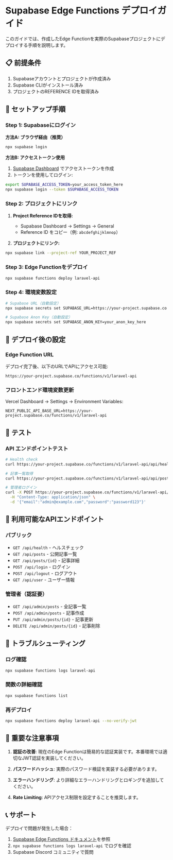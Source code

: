 # Supabase Edge Functions デプロイガイド

このガイドでは、作成したEdge Functionを実際のSupabaseプロジェクトにデプロイする手順を説明します。

## 📋 前提条件

1. Supabaseアカウントとプロジェクトが作成済み
2. Supabase CLIがインストール済み
3. プロジェクトのREFERENCE IDを取得済み

## 🔧 セットアップ手順

### Step 1: Supabaseにログイン

**方法A: ブラウザ経由（推奨）**
```bash
npx supabase login
```

**方法B: アクセストークン使用**
1. [Supabase Dashboard](https://app.supabase.com/account/tokens) でアクセストークンを作成
2. トークンを使用してログイン:
```bash
export SUPABASE_ACCESS_TOKEN=your_access_token_here
npx supabase login --token $SUPABASE_ACCESS_TOKEN
```

### Step 2: プロジェクトにリンク

1. **Project Reference IDを取得:**
   - Supabase Dashboard → Settings → General
   - Reference ID をコピー（例: `abcdefghijklmnop`）

2. **プロジェクトにリンク:**
```bash
npx supabase link --project-ref YOUR_PROJECT_REF
```

### Step 3: Edge Functionをデプロイ

```bash
npx supabase functions deploy laravel-api
```

### Step 4: 環境変数設定

```bash
# Supabase URL（自動設定）
npx supabase secrets set SUPABASE_URL=https://your-project.supabase.co

# Supabase Anon Key（自動設定）
npx supabase secrets set SUPABASE_ANON_KEY=your_anon_key_here
```

## 🔗 デプロイ後の設定

### Edge Function URL

デプロイ完了後、以下のURLでAPIにアクセス可能:
```
https://your-project.supabase.co/functions/v1/laravel-api
```

### フロントエンド環境変数更新

Vercel Dashboard → Settings → Environment Variables:
```env
NEXT_PUBLIC_API_BASE_URL=https://your-project.supabase.co/functions/v1/laravel-api
```

## 🧪 テスト

### API エンドポイントテスト

```bash
# Health check
curl https://your-project.supabase.co/functions/v1/laravel-api/api/health

# 記事一覧取得
curl https://your-project.supabase.co/functions/v1/laravel-api/api/posts

# 管理者ログイン
curl -X POST https://your-project.supabase.co/functions/v1/laravel-api/api/login \
  -H "Content-Type: application/json" \
  -d '{"email":"admin@example.com","password":"password123"}'
```

## 📝 利用可能なAPIエンドポイント

### パブリック
- `GET /api/health` - ヘルスチェック
- `GET /api/posts` - 公開記事一覧
- `GET /api/posts/{id}` - 記事詳細
- `POST /api/login` - ログイン
- `POST /api/logout` - ログアウト
- `GET /api/user` - ユーザー情報

### 管理者（認証要）
- `GET /api/admin/posts` - 全記事一覧
- `POST /api/admin/posts` - 記事作成
- `PUT /api/admin/posts/{id}` - 記事更新
- `DELETE /api/admin/posts/{id}` - 記事削除

## 🔧 トラブルシューティング

### ログ確認
```bash
npx supabase functions logs laravel-api
```

### 関数の詳細確認
```bash
npx supabase functions list
```

### 再デプロイ
```bash
npx supabase functions deploy laravel-api --no-verify-jwt
```

## 🚨 重要な注意事項

1. **認証の改善**: 現在のEdge Functionは簡易的な認証実装です。本番環境では適切なJWT認証を実装してください。

2. **パスワードハッシュ**: 実際のパスワード検証を実装する必要があります。

3. **エラーハンドリング**: より詳細なエラーハンドリングとロギングを追加してください。

4. **Rate Limiting**: APIアクセス制限を設定することを推奨します。

## 📞 サポート

デプロイで問題が発生した場合：
1. [Supabase Edge Functions ドキュメント](https://supabase.com/docs/guides/functions)を参照
2. `npx supabase functions logs laravel-api` でログを確認
3. Supabase Discord コミュニティで質問